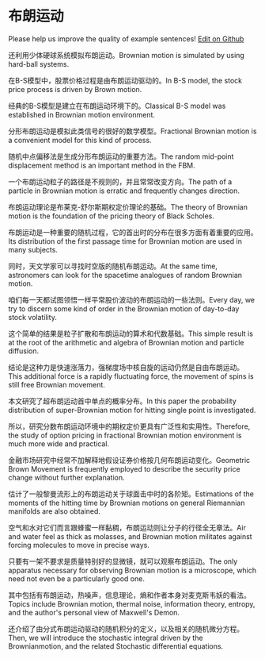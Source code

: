 # 布朗运动

Please help us improve the quality of example sentences! [Edit on Github](https://github.com/jiyushe/jiyu-example-sentence-source/blob/main/chinese/bulangyundong.md)

<p><span class="chinese">还利用少体硬球系统模拟布朗运动。</span><span class="english">Brownian motion is simulated by using hard-ball systems.</span></p>

<p><span class="chinese">在B-S模型中，股票价格过程是由布朗运动驱动的。</span><span class="english">In B-S model, the stock price process is driven by Brown motion.</span></p>

<p><span class="chinese">经典的B-S模型是建立在布朗运动环境下的。</span><span class="english">Classical B-S model was established in Brownian motion environment.</span></p>

<p><span class="chinese">分形布朗运动是模拟此类信号的很好的数学模型。</span><span class="english">Fractional Brownian motion is a convenient model for this kind of process.</span></p>

<p><span class="chinese">随机中点偏移法是生成分形布朗运动的重要方法。</span><span class="english">The random mid-point displacement method is an important method in the FBM.</span></p>

<p><span class="chinese">一个布朗运动粒子的路径是不规则的，并且常常改变方向。</span><span class="english">The path of a particle in Brownian motion is erratic and frequently changes direction.</span></p>

<p><span class="chinese">布朗运动理论是布莱克-舒尔斯期权定价理论的基础。</span><span class="english">The theory of Brownian motion is the foundation of the pricing theory of Black Scholes.</span></p>

<p><span class="chinese">布朗运动是一种重要的随机过程，它的首出时的分布在很多方面有着重要的应用。</span><span class="english">Its distribution of the first passage time for Brownian motion are used in many subjects.</span></p>

<p><span class="chinese">同时，天文学家可以寻找时空版的随机布朗运动。</span><span class="english">At the same time, astronomers can look for the spacetime analogues of random Brownian motion.</span></p>

<p><span class="chinese">咱们每一天都试图领悟一样平常股价波动的布朗运动的一些法则。</span><span class="english">Every day, we try to discern some kind of order in the Brownian motion of day-to-day stock volatility.</span></p>

<p><span class="chinese">这个简单的结果是粒子扩散和布朗运动的算术和代数基础。</span><span class="english">This simple result is at the root of the arithmetic and algebra of Brownian motion and particle diffusion.</span></p>

<p><span class="chinese">结论是这种力是快速涨落力，强梯度场中核自旋的运动仍然是自由布朗运动。</span><span class="english">This additional force is a rapidly fluctuating force, the movement of spins is still free Brownian movement.</span></p>

<p><span class="chinese">本文研究了超布朗运动首中单点的概率分布。</span><span class="english">In this paper the probability distribution of super-Brownian motion for hitting single point is investigated.</span></p>

<p><span class="chinese">所以，研究分数布朗运动环境中的期权定价更具有广泛性和实用性。</span><span class="english">Therefore, the study of option pricing in fractional Brownian motion environment is much more wide and practical.</span></p>

<p><span class="chinese">金融市场研究中经常不加解释地假设证券价格按几何布朗运动变化。</span><span class="english">Geometric Brown Movement is frequently employed to describe the security price change without further explanation.</span></p>

<p><span class="chinese">估计了一般黎曼流形上的布朗运动关于球面击中时的各阶矩。</span><span class="english">Estimations of the moments of the hitting time by Brownian motions on general Riemannian manifolds are also obtained.</span></p>

<p><span class="chinese">空气和水对它们而言跟蜂蜜一样黏稠，布朗运动则让分子的行径全无章法。</span><span class="english">Air and water feel as thick as molasses, and Brownian motion militates against forcing molecules to move in precise ways.</span></p>

<p><span class="chinese">只要有一架不要求是质量特别好的显微镜，就可以观察布朗运动。</span><span class="english">The only apparatus necessary for observing Brownian motion is a microscope, which need not even be a particularly good one.</span></p>

<p><span class="chinese">其中包括有布朗运动，热噪声，信息理论，熵和作者本身对麦克斯韦妖的看法。</span><span class="english">Topics include Brownian motion, thermal noise, information theory, entropy, and the author's personal view of Maxwell's Demon.</span></p>

<p><span class="chinese">还介绍了由分式布朗运动驱动的随机积分的定义，以及相关的随机微分方程。</span><span class="english">Then, we will introduce the stochastic integral driven by the Brownianmotion, and the related Stochastic differential equations.</span></p>

